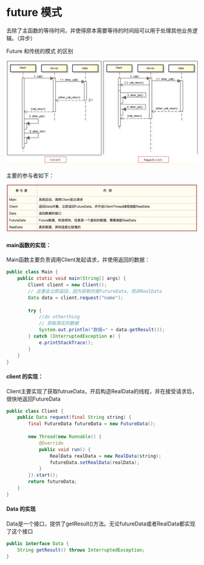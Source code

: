 # future 模式

去除了主函数的等待时间，并使得原本需要等待的时间段可以用于处理其他业务逻辑。（异步）

Future 和传统的模式 的区别
<br>

![image](../images/gof/future/future.png)

主要的参与者如下：
<br>

![image](../images/gof/future/main.png)


#### main函数的实现：
Main函数主要负责调用Client发起请求，并使用返回的数据：

```java
public class Main {
    public static void main(String[] args) {
        Client client = new Client();
        // 这里会立即返回，因为获取的是FutureData，而非RealData
        Data data = client.request("name");

        try {
            //do otherthing
            // 获取真实的数据
            System.out.println("数据=" + data.getResult());
        } catch (InterruptedException e) {
            e.printStackTrace();
        }
    }
}
```
#### client 的实现：
Client主要实现了获取futrueData，开启构造RealData的线程，并在接受请求后，很快地返回FutureData

```java
public class Client {
    public Data request(final String string) {
        final FutureData futureData = new FutureData();

        new Thread(new Runnable() {
            @Override
            public void run() {
                RealData realData = new RealData(string);
                futureData.setRealData(realData);
            }
        }).start();
        return futureData;
    }
}
```

#### Data 的实现

Data是一个接口，提供了getResult()方法。无论futureData或者RealData都实现了这个接口

```java
public interface Data {
    String getResult() throws InterruptedException;
}
```

